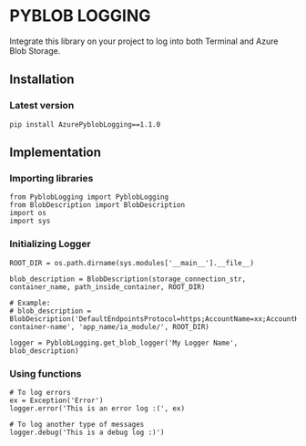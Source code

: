 # PYBLOB LOGGING
Integrate this library on your project to log into both Terminal and Azure Blob Storage.

## Installation
### Latest version

	pip install AzurePyblobLogging==1.1.0

## Implementation

### Importing libraries
	from PyblobLogging import PyblobLogging
	from BlobDescription import BlobDescription
	import os
	import sys
	
### Initializing Logger
	ROOT_DIR = os.path.dirname(sys.modules['__main__'].__file__)

	blob_description = BlobDescription(storage_connection_str, container_name, path_inside_container, ROOT_DIR)

	# Example:
	# blob_description = BlobDescription('DefaultEndpointsProtocol=https;AccountName=xx;AccountKey=xx/xxx/xx;EndpointSuffix=xx','my-container-name', 'app_name/ia_module/', ROOT_DIR) 

	logger = PyblobLogging.get_blob_logger('My Logger Name', blob_description)

### Using functions
	# To log errors
	ex = Exception('Error')
	logger.error('This is an error log :(', ex)

	# To log another type of messages
	logger.debug('This is a debug log :)')

